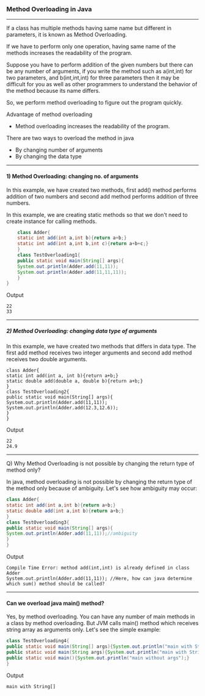 ### Method Overloading in Java

-----

If a class has multiple methods having same name but different in parameters, it is known as Method Overloading.

If we have to perform only one operation, having same name of the methods increases the readability of the program.

Suppose you have to perform addition of the given numbers but there can be any number of arguments, if you write the method such as a(int,int) for two parameters, and b(int,int,int) for three parameters then it may be difficult for you as well as other programmers to understand the behavior of the method because its name differs.

So, we perform method overloading to figure out the program quickly.

Advantage of method overloading
 - Method overloading increases the readability of the program.


There are two ways to overload the method in java

   - By changing number of arguments
   - By changing the data type


------


#### 1) Method Overloading: changing no. of arguments

In this example, we have created two methods, first add() method performs addition of two numbers and second add method performs addition of three numbers.

In this example, we are creating static methods so that we don't need to create instance for calling methods.

```java
    class Adder{  
    static int add(int a,int b){return a+b;}  
    static int add(int a,int b,int c){return a+b+c;}  
    }  
    class TestOverloading1{  
    public static void main(String[] args){  
    System.out.println(Adder.add(11,11));  
    System.out.println(Adder.add(11,11,11));  
    }
}  
```
Output
```
22
33
```

------

##### 2) Method Overloading: changing data type of arguments



In this example, we have created two methods that differs in data type. The first add method receives two integer arguments and second add method receives two double arguments.

```
class Adder{  
static int add(int a, int b){return a+b;}  
static double add(double a, double b){return a+b;}  
}  
class TestOverloading2{  
public static void main(String[] args){  
System.out.println(Adder.add(11,11));  
System.out.println(Adder.add(12.3,12.6));  
}
}
```
Output
```
22
24.9
```


-------

Q) Why Method Overloading is not possible by changing the return type of method only?

In java, method overloading is not possible by changing the return type of the method only because of ambiguity. Let's see how ambiguity may occur:

```java
class Adder{  
static int add(int a,int b){return a+b;}  
static double add(int a,int b){return a+b;}  
}  
class TestOverloading3{  
public static void main(String[] args){  
System.out.println(Adder.add(11,11));//ambiguity  
}
} 
```
Output
```
Compile Time Error: method add(int,int) is already defined in class Adder
System.out.println(Adder.add(11,11)); //Here, how can java determine which sum() method should be called?
```

-------

####  Can we overload java main() method?
Yes, by method overloading. You can have any number of main methods in a class by method overloading. But JVM calls main() method which receives string array as arguments only. Let's see the simple example: 
```java
class TestOverloading4{  
public static void main(String[] args){System.out.println("main with String[]");}  
public static void main(String args){System.out.println("main with String");}  
public static void main(){System.out.println("main without args");}  
} 
```
Output
```
main with String[]
```

